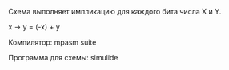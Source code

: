 Схема выполняет импликацию для каждого бита числа X и Y.

x -> y = (-x) + y

Компилятор: mpasm suite

Программа для схемы: simulide
